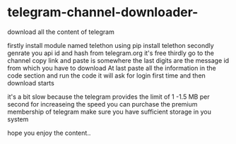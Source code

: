 # telegram-channel-downloader-
download all the content of telegram 


firstly install module named telethon using pip install telethon 
secondly genrate you api id and hash from telegram.org it's free 
thirdly go to the channel copy link and paste is somewhere the last digits are the message id from which you have to download 
At last paste all the information in the code section and run the code it will ask for login first time and then download starts


it's a bit slow because the telegram provides the limit of 1 -1.5 MB per second for increaseing the speed you can purchase the premium membership of telegram 
make sure you have sufficient storage in you system 

hope you enjoy the content..

